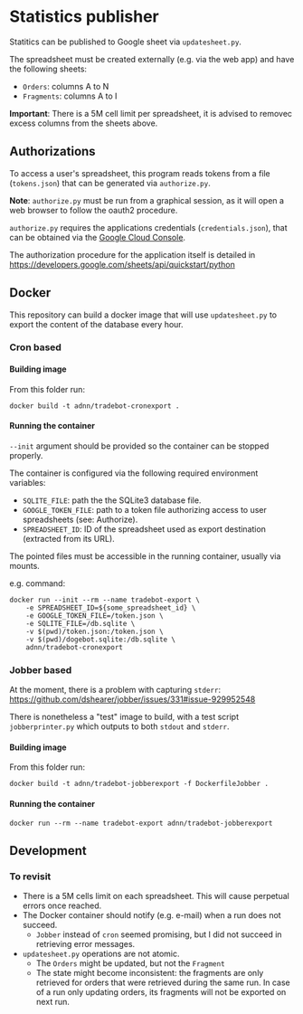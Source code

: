 # Statistics publisher

Statitics can be published to Google sheet via `updatesheet.py`.

The spreadsheet must be created externally (e.g. via the web app) and have the following sheets:
* `Orders`: columns A to N
* `Fragments`: columns A to I

**Important**: There is a 5M cell limit per spreadsheet, it is advised to removec excess columns
from the sheets above.

## Authorizations

To access a user's spreadsheet, this program reads tokens from a file (`tokens.json`)
that can be generated via `authorize.py`.

**Note**: `authorize.py` must be run from a graphical session, as it will open a web browser
to follow the oauth2 procedure.

`authorize.py` requires the applications credentials (`credentials.json`),
that can be obtained via the [Google Cloud Console](https://console.cloud.google.com/).

The authorization procedure for the application itself is detailed in
https://developers.google.com/sheets/api/quickstart/python


## Docker

This repository can build a docker image that will use `updatesheet.py`
to export the content of the database every hour.

### Cron based

#### Building image

From this folder run:

    docker build -t adnn/tradebot-cronexport .

#### Running the container

`--init` argument should be provided so the container can be stopped properly.

The container is configured via the following required environment variables:

* `SQLITE_FILE`: path the the SQLite3 database file.
* `GOOGLE_TOKEN_FILE`: path to a token file authorizing access to user spreadsheets (see: Authorize).
* `SPREADSHEET_ID`: ID of the spreadsheet used as export destination (extracted from its URL).

The pointed files must be accessible in the running container, usually via mounts.

e.g. command:

    docker run --init --rm --name tradebot-export \
        -e SPREADSHEET_ID=${some_spreadsheet_id} \
        -e GOOGLE_TOKEN_FILE=/token.json \
        -e SQLITE_FILE=/db.sqlite \
        -v $(pwd)/token.json:/token.json \
        -v $(pwd)/dogebot.sqlite:/db.sqlite \
        adnn/tradebot-cronexport

### Jobber based

At the moment, there is a problem with capturing `stderr`:
https://github.com/dshearer/jobber/issues/331#issue-929952548

There is nonetheless a "test" image to build, with a test script `jobberprinter.py`
which outputs to both `stdout` and `stderr`.

#### Building image

From this folder run:

    docker build -t adnn/tradebot-jobberexport -f DockerfileJobber .

#### Running the container

    docker run --rm --name tradebot-export adnn/tradebot-jobberexport

## Development

### To revisit

* There is a 5M cells limit on each spreadsheet. This will cause perpetual errors once reached.
* The Docker container should notify (e.g. e-mail) when a run does not succeed.
  * `Jobber` instead of `cron` seemed promising, but I did not succeed in retrieving error messages.
* `updatesheet.py` operations are not atomic.
  * The `Orders` might be updated, but not the `Fragment`
  * The state might become inconsistent: the fragments are only retrieved for orders that were retrieved
    during the same run.
    In case of a run only updating orders, its fragments will not be exported on next run.

